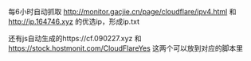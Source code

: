 每6小时自动抓取
http://monitor.gacjie.cn/page/cloudflare/ipv4.html 和
http://ip.164746.xyz
的优选ip，形成ip.txt 

还有js自动生成的https://cf.090227.xyz 和
https://stock.hostmonit.com/CloudFlareYes
这两个可以放到对应的脚本里
